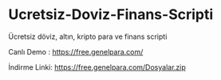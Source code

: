# Ucretsiz-Doviz-Finans-Scripti
Ücretsiz döviz, altın, kripto para ve finans scripti

Canlı Demo : https://free.genelpara.com/

İndirme Linki: https://free.genelpara.com/Dosyalar.zip
